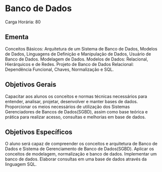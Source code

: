 # Banco de Dados

Carga Horária: 80

## Ementa

Conceitos Básicos: Arquitetura de um Sistema de Banco de Dados, Modelos de Dados, Linguagens de Definição e Manipulação de Dados, Usuário de Banco de Dados. Modelagem de Dados. Modelos de Dados: Relacional, Hierárquicos e de Redes. Projeto de Banco de Dados Relacional: Dependência Funcional, Chaves, Normalização e SQL.

## Objetivos Gerais

Capacitar aos alunos os conceitos e normas técnicas necessários para entender, analisar, projetar, desenvolver e manter bases de dados. Proporcionar os meios necessários de utilização dos Sistemas Gerenciadores de Bancos de Dados(SGBD), assim como base teórica e prática para realizar acesso, consultas e melhorias em base de dados.

## Objetivos Específicos

O aluno será capaz de compreender os conceitos e arquitetura de Banco de Dados e Sistema de Gerenciamento de Banco de Dados(SGBD). Aplicar os conceitos de modelagem, normalização e banco de dados. Implementar um banco de dados. Elaborar consultas em uma base de dados através da linguagem SQL.